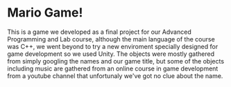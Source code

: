 # Mario Game!
This is a game we developed as a final project for our Advanced Programming and Lab course, although the main language of the course was
C++, we went beyond to try a new enviroment specially designed for game development so we used Unity. The objects were mostly gathered
from simply googling the names and our game title, but some of the objects including music are gathered from an online course in game development
from a youtube channel that unfortunaly we've got no clue about the name.
